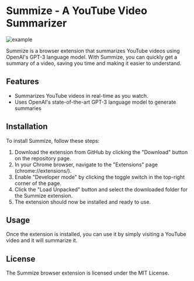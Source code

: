 # Summize - A YouTube Video Summarizer

 ![example](https://user-images.githubusercontent.com/47905276/217866101-15722291-994f-4a73-be7f-4dc6e13f92e7.png)

Summize is a browser extension that summarizes YouTube videos using OpenAI's GPT-3 language model. With Summize, you can quickly get a summary of a video, saving you time and making it easier to understand. 

## Features

- Summarizes YouTube videos in real-time as you watch.
- Uses OpenAI's state-of-the-art GPT-3 language model to generate summaries

## Installation

To install Summize, follow these steps:

1. Download the extension from GitHub by clicking the "Download" button on the repository page.
2. In your Chrome browser, navigate to the "Extensions" page (chrome://extensions/).
3. Enable "Developer mode" by clicking the toggle switch in the top-right corner of the page.
4. Click the "Load Unpacked" button and select the downloaded folder for the Summize extension.
5. The extension should now be installed and ready to use.

## Usage

Once the extension is installed, you can use it by simply visiting a YouTube video and it will summarize it. 

## License
The Summize browser extension is licensed under the MIT License.
